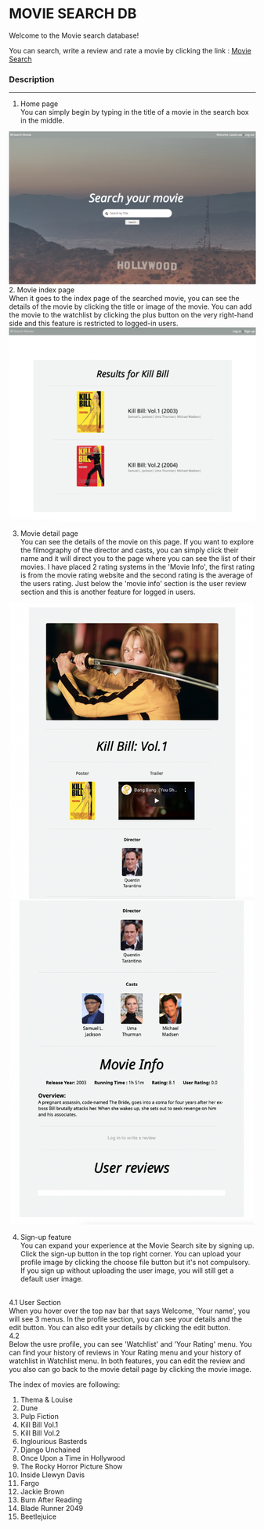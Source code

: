 
# MOVIE SEARCH DB

Welcome to the Movie search database!

You can search, write a review and rate a movie by clicking the link : [Movie Search](https://floating-taiga-80430.herokuapp.com/)<br>



### Description
***

1. Home page<br> 
You can simply begin by typing in the title of a movie in the search box in the middle.
<img src="app/assets/images/1.png" alt="movie" width="700"/>

<br>
2. Movie index page<br>
When it goes to the index page of the searched movie, you can see the details of the movie by clicking the title or image of the movie. You can add the movie to the watchlist by clicking the plus button on the very right-hand side and this feature is restricted to logged-in users.
<img src="app/assets/images/2.png" alt="movie" width="700"/>
<br>

3. Movie detail page <br>
You can see the details of the movie on this page. If you want to explore the filmography of the director and casts, you can simply click their name and it will direct you to the page where you can see the list of their movies. I have placed 2 rating systems in the 'Movie Info', the first rating is from the movie rating website and the second rating is the average of the users rating. Just below the 'movie info' section is the user review section and this is another feature for logged in users.
<img src="app/assets/images/3.png" alt="movie" width="500"/>
<img src="app/assets/images/4.png" alt="movie" width="500"/>
<br>

4. Sign-up feature <br>
   You can expand your experience at the Movie Search site by signing up. Click the sign-up button in the top right corner. You can upload your profile image by clicking the choose file button but it's not compulsory. If you sign up without uploading the user image, you will still get a default user image. 
<br>
4.1 User Section <br>
When you hover over the top nav bar that says Welcome, 'Your name', you will see 3 menus. In the profile section, you can see your details and the edit button. You can also edit your details by clicking the edit button. 
<br>
4.2<br>
Below the usre profile, you can see 'Watchlist' and 'Your Rating' menu. You can find your history of reviews in Your Rating menu and your history of watchlist in Watchlist menu. In both features, you can edit the review and you also can go back to the movie detail page by clicking the movie image.  
<br>

The index of movies are following:

1. Thema & Louise
2. Dune
3. Pulp Fiction
4. Kill Bill Vol.1
5. Kill Bill Vol.2
6. Inglourious Basterds
7. Django Unchained
8. Once Upon a Time in Hollywood
9. The Rocky Horror Picture Show
10. Inside Llewyn Davis
11. Fargo
12. Jackie Brown
13. Burn After Reading
14. Blade Runner 2049
15. Beetlejuice

